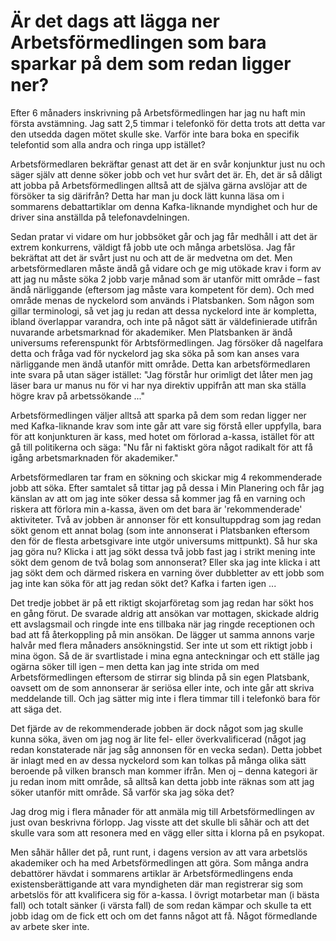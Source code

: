# Är det dags att lägga ner Arbetsförmedlingen som bara sparkar på dem som redan ligger ner?

Efter 6 månaders inskrivning på Arbetsförmedlingen har jag nu haft min första avstämning. Jag satt 2,5 timmar i telefonkö för detta trots att detta var den utsedda dagen mötet skulle ske. Varför inte bara boka en specifik telefontid som alla andra och ringa upp istället?

Arbetsförmedlaren bekräftar genast att det är en svår konjunktur just nu och säger själv att denne söker jobb och vet hur svårt det är. Eh, det är så dåligt att jobba på Arbetsförmedlingen alltså att de själva gärna avslöjar att de försöker ta sig därifrån? Detta har man ju dock lätt kunna läsa om i sommarens debattartiklar om denna Kafka-liknande myndighet och hur de driver sina anställda på telefonavdelningen.

Sedan pratar vi vidare om hur jobbsöket går och jag får medhåll i att det är extrem konkurrens, väldigt få jobb ute och många arbetslösa. Jag får bekräftat att det är svårt just nu och att de är medvetna om det. Men arbetsförmedlaren måste ändå gå vidare och ge mig utökade krav i form av att jag nu måste söka 2 jobb varje månad som är utanför mitt område – fast ändå närliggande (eftersom jag måste vara kompetent för dem). Och med område menas de nyckelord som används i Platsbanken. Som någon som gillar terminologi, så vet jag ju redan att dessa nyckelord inte är kompletta, ibland överlappar varandra, och inte på något sätt är väldefinierade utifrån nuvarande arbetsmarknad för akademiker. Men Platsbanken är ändå universums referenspunkt för Arbtsförmedlingen. Jag försöker då nagelfara detta och fråga vad för nyckelord jag ska söka på som kan anses vara närliggande men ändå utanför mitt område. Detta kan arbetsförmedlaren inte svara på utan säger istället: "Jag förstår hur orimligt det låter men jag läser bara ur manus nu för vi har nya direktiv uppifrån att man ska ställa högre krav på arbetssökande ..."

Arbetsförmedlingen väljer alltså att sparka på dem som redan ligger ner med Kafka-liknande krav som inte går att vare sig förstå eller uppfylla, bara för att konjunkturen är kass, med hotet om förlorad a-kassa, istället för att gå till politikerna och säga: "Nu får ni faktiskt göra något radikalt för att få igång arbetsmarknaden för akademiker."

Arbetsförmedlaren tar fram en sökning och skickar mig 4 rekommenderade jobb att söka. Efter samtalet så tittar jag på dessa i Min Planering och får jag känslan av att om jag inte söker dessa så kommer jag få en varning och riskera att förlora min a-kassa, även om det bara är 'rekommenderade' aktiviteter. Två av jobben är annonser för ett konsultuppdrag som jag redan sökt genom ett annat bolag (som inte annonserat i Platsbanken eftersom den för de flesta arbetsgivare inte utgör universums mittpunkt). Så hur ska jag göra nu? Klicka i att jag sökt dessa två jobb fast jag i strikt mening inte sökt dem genom de två bolag som annonserat? Eller ska jag inte klicka i att jag sökt dem och därmed riskera en varning över dubbletter av ett jobb som jag inte kan söka för att jag redan sökt det? Kafka i farten igen ...

Det tredje jobbet är på ett riktigt skojarföretag som jag redan har sökt hos en gång förut. De svarade aldrig att ansökan var mottagen, skickade aldrig ett avslagsmail och ringde inte ens tillbaka när jag ringde receptionen och bad att få återkoppling på min ansökan. De lägger ut samma annons varje halvår med flera månaders ansökningstid. Ser inte ut som ett riktigt jobb i mina ögon. Så de är svartlistade i mina egna anteckningar och ett ställe jag ogärna söker till igen – men detta kan jag inte strida om med Arbetsförmedlingen eftersom de stirrar sig blinda på sin egen Platsbank, oavsett om de som annonserar är seriösa eller inte, och inte går att skriva meddelande till. Och jag sätter mig inte i flera timmar till i telefonkö bara för att säga det.

Det fjärde av de rekommenderade jobben är dock något som jag skulle kunna söka, även om jag nog är lite fel- eller överkvalificerad (något jag redan konstaterade när jag såg annonsen för en vecka sedan). Detta jobbet är inlagt med en av dessa nyckelord som kan tolkas på många olika sätt beroende på vilken bransch man kommer ifrån. Men oj – denna kategori är ju redan inom mitt område, så alltså kan detta jobb inte räknas som att jag söker utanför mitt område. Så varför ska jag söka det?

Jag drog mig i flera månader för att anmäla mig till Arbetsförmedlingen av just ovan beskrivna förlopp. Jag visste att det skulle bli såhär och att det skulle vara som att resonera med en vägg eller sitta i klorna på en psykopat.

Men såhär håller det på, runt runt, i dagens version av att vara arbetslös akademiker och ha med Arbetsförmedlingen att göra. Som många andra debattörer hävdat i sommarens artiklar är Arbetsförmedlingens enda existensberättigande att vara myndigheten där man registrerar sig som arbetslös för att kvalificera sig för a-kassa. I övrigt motarbetar man (i bästa fall) och totalt sänker (i värsta fall) de som redan kämpar och skulle ta ett jobb idag om de fick ett och om det fanns något att få. Något förmedlande av arbete sker inte.
